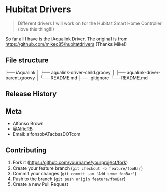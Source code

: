 # Hubitat Drivers
> Different drivers I will work on for the Hubitat Smart Home Controller (love this thing!!!)

So far all I have is the iAqualink Driver. The original is from https://github.com/mikec85/hubitatdrivers (Thanks Mike!)

## File structure

├── iAqualink
│   ├── aqualink-driver-child.groovy
│   ├── aqualink-driver-parent.groovy
│   └── README.md
├── .gitignore
└── README.md

## Release History

## Meta

- Alfonso Brown
- [@AlfieRB](https://twitter.com/AlfieRB)
- Email: alfonsobATacbssDOTcom

## Contributing

1. Fork it (<https://github.com/yourname/yourproject/fork>)
2. Create your feature branch (`git checkout -b feature/fooBar`)
3. Commit your changes (`git commit -am 'Add some fooBar'`)
4. Push to the branch (`git push origin feature/fooBar`)
5. Create a new Pull Request